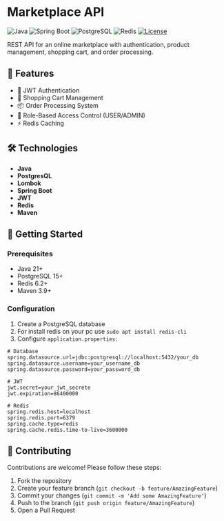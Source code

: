 # Marketplace API

![Java](https://img.shields.io/badge/java-21-red)
![Spring Boot](https://img.shields.io/badge/spring%20boot-3.2.1-brightgreen)
![PostgreSQL](https://img.shields.io/badge/postgresql-42.7.5-blue)
![Redis](https://img.shields.io/badge/redis-6.2.4-orange)
[![License](https://img.shields.io/badge/license-MIT-green)](LICENSE)

REST API for an online marketplace with authentication, product management, shopping cart, and order processing.

## 🌟 Features
- 🔐 JWT Authentication
- 🛒 Shopping Cart Management
- 📦 Order Processing System
- 👮 Role-Based Access Control (USER/ADMIN)
- ⚡ Redis Caching

## 🛠 Technologies
- **Java**
- **PostgresQL**
- **Lombok**
- **Spring Boot**
- **JWT**
- **Redis**
- **Maven**

## 🚀 Getting Started
### Prerequisites
- Java 21+
- PostgreSQL 15+
- Redis 6.2+
- Maven 3.9+

### Configuration
1. Create a PostgreSQL database
2. For install redis on your pc use `sudo apt install redis-cli`
3. Configure `application.properties`:
```properties
# Database
spring.datasource.url=jdbc:postgresql://localhost:5432/your_db
spring.datasource.username=your_username_db
spring.datasource.password=your_password_db

# JWT
jwt.secret=your_jwt_secrete
jwt.expiration=86400000

# Redis
spring.redis.host=localhost
spring.redis.port=6379
spring.cache.type=redis
spring.cache.redis.time-to-live=3600000
```

## 👥 Contributing

Contributions are welcome! Please follow these steps:

1. Fork the repository
2. Create your feature branch (`git checkout -b feature/AmazingFeature`)
3. Commit your changes (`git commit -m 'Add some AmazingFeature'`)
4. Push to the branch (`git push origin feature/AmazingFeature`)
5. Open a Pull Request
